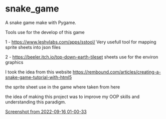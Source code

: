 # snake_game
A snake game make with Pygame.

Tools use for the develop of this game

1 - https://www.leshylabs.com/apps/sstool/
    Very usefull tool for mapping sprite sheets into json files
    
2 - https://beeler.itch.io/top-down-earth-tileset
    sheets use for the environ graphics
    
I took the idea from this website https://rembound.com/articles/creating-a-snake-game-tutorial-with-html5

the sprite sheet use in the game  where taken from here

the idea of making this project was to improve my OOP skills and understanding this paradigm.

[Screenshot from 2022-09-16 01-00-33](https://user-images.githubusercontent.com/84209942/190560769-46c8408c-7c53-4e0f-9588-d7fc0cc84bb0.png)
